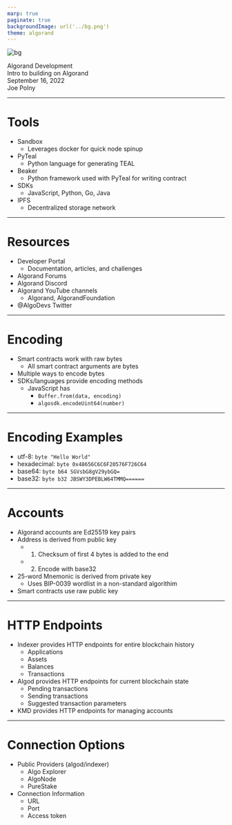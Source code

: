 ```yaml
---
marp: true
paginate: true
backgroundImage: url('../bg.png')
theme: algorand
---
```

![bg](../title_bg.png)
<div id='title'>Algorand Development</div>
<div id='subtitle'>Intro to building on Algorand</div>
<div id='date'>September 16, 2022</div>
<div id='name'>Joe Polny</div>

---
# Tools

* Sandbox
  * Leverages docker for quick node spinup
* PyTeal
  * Python language for generating TEAL
* Beaker
  * Python framework used with PyTeal for writing contract
* SDKs
  * JavaScript, Python, Go, Java
* IPFS
  * Decentralized storage network

---

# Resources

* Developer Portal
  * Documentation, articles, and challenges
* Algorand Forums
* Algorand Discord
* Algorand YouTube channels
  * Algorand, AlgorandFoundation
* @AlgoDevs Twitter

---

# Encoding

* Smart contracts work with raw bytes
  * All smart contract arguments are bytes
* Multiple ways to encode bytes
* SDKs/languages provide encoding methods
  * JavaScript has 
    * `Buffer.from(data, encoding)`
    * `algosdk.encodeUint64(number)`
---

# Encoding Examples
  * utf-8: `byte "Hello World"`
  * hexadecimal: `byte 0x48656C6C6F20576F726C64`
  * base64: `byte b64 SGVsbG8gV29ybGQ=`
  * base32: `byte b32 JBSWY3DPEBLW64TMMQ======`

---

# Accounts

* Algorand accounts are Ed25519 key pairs
* Address is derived from public key
  * 1. Checksum of first 4 bytes is added to the end
  * 2. Encode with base32
* 25-word Mnemonic is derived from private key
  * Uses BIP-0039 wordlist in a non-standard algorithim
* Smart contracts use raw public key

---

# HTTP Endpoints

* Indexer provides HTTP endpoints for entire blockchain history
  * Applications
  * Assets
  * Balances
  * Transactions
* Algod provides HTTP endpoints for current blockchain state
  * Pending transactions
  * Sending transactions
  * Suggested transaction parameters
* KMD provides HTTP endpoints for managing accounts

<!-- Generally everything on indexer is from algod, but indexer is preferred when available -->
---

# Connection Options

* Public Providers (algod/indexer)
  * Algo Explorer
  * AlgoNode
  * PureStake
* Connection Information
  * URL
  * Port
  * Access token